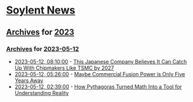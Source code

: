 # [Soylent News](../../../README.md)

## [Archives](../../index.md) for [2023](../index.md)

### [Archives](../../index.md) for [2023-05-12](index.md)

* [2023-05-12, 08:10:00](https://soylentnews.org/article.pl?sid=23/05/11/1721238&from=rss) - [This Japanese Company Believes It Can Catch Up With Chipmakers Like TSMC by 2027](https://soylentnews.org/article.pl?sid=23/05/11/1721238&from=rss)
* [2023-05-12, 05:26:00](https://soylentnews.org/article.pl?sid=23/05/11/1146218&from=rss) - [Maybe Commercial Fusion Power is Only Five Years Away](https://soylentnews.org/article.pl?sid=23/05/11/1146218&from=rss)
* [2023-05-12, 02:39:00](https://soylentnews.org/article.pl?sid=23/05/11/1134254&from=rss) - [How Pythagoras Turned Math Into a Tool for Understanding Reality](https://soylentnews.org/article.pl?sid=23/05/11/1134254&from=rss)
